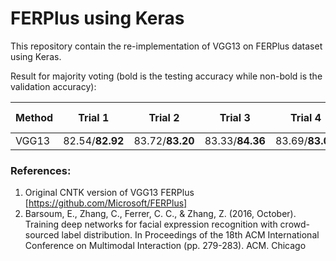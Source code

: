# FERPlus using Keras
This repository contain the re-implementation of VGG13 on FERPlus dataset using Keras.

Result for majority voting (bold is the testing accuracy while non-bold is the validation accuracy):

| Method | Trial 1 | Trial 2 | Trial 3 | Trial 4 | Trial 5 | Mean | Barsoum et al. |
|  ---   |   ---   |   ---   |   ---   |   ---   |   ---   |  --- |     :---:      |
| VGG13  | 82.54/<b>82.92</b> | 83.72/<b>83.20</b> | 83.33/<b>84.36</b> | 83.69/<b>83.02</b> | 83.30/<b>83.14</b> | 83.32/<b>83.33</b> | <b>83.98</b> |

### References:
1. Original CNTK version of VGG13 FERPlus [https://github.com/Microsoft/FERPlus]
2. Barsoum, E., Zhang, C., Ferrer, C. C., & Zhang, Z. (2016, October). Training deep networks for facial expression recognition with crowd-sourced label distribution. In Proceedings of the 18th ACM International Conference on Multimodal Interaction (pp. 279-283). ACM.
Chicago	
